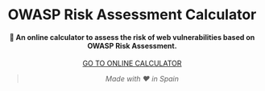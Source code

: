 <div align="center">
  <h1>OWASP Risk Assessment Calculator</h1>

  <h4>🧮 An online calculator to assess the risk of web vulnerabilities based on OWASP Risk Assessment.</h4>

<a align="center" href="https://javierolmedo.github.io/OWASP-Calculator/" target="_blank">GO TO ONLINE CALCULATOR</a>



> _Made with ❤️ in Spain_

</div>
